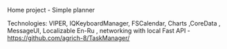 Home project - Simple planner

Technologies: VIPER, IQKeyboardManager, FSCalendar, Charts ,CoreData , MessageUI, Localizable En-Ru , networking with local Fast API - https://github.com/agrich-8/TaskManager/
